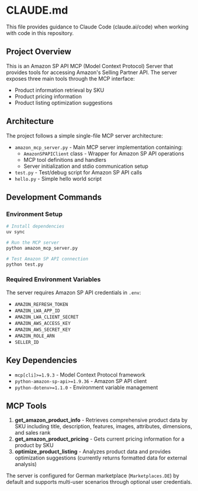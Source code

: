 # CLAUDE.md

This file provides guidance to Claude Code (claude.ai/code) when working with code in this repository.

## Project Overview

This is an Amazon SP API MCP (Model Context Protocol) Server that provides tools for accessing Amazon's Selling Partner API. The server exposes three main tools through the MCP interface:
- Product information retrieval by SKU
- Product pricing information
- Product listing optimization suggestions

## Architecture

The project follows a simple single-file MCP server architecture:

- `amazon_mcp_server.py` - Main MCP server implementation containing:
  - `AmazonSPAPIClient` class - Wrapper for Amazon SP API operations
  - MCP tool definitions and handlers
  - Server initialization and stdio communication setup
- `test.py` - Test/debug script for Amazon SP API calls
- `hello.py` - Simple hello world script

## Development Commands

### Environment Setup
```bash
# Install dependencies
uv sync

# Run the MCP server
python amazon_mcp_server.py

# Test Amazon SP API connection
python test.py
```

### Required Environment Variables
The server requires Amazon SP API credentials in `.env`:
- `AMAZON_REFRESH_TOKEN`
- `AMAZON_LWA_APP_ID` 
- `AMAZON_LWA_CLIENT_SECRET`
- `AMAZON_AWS_ACCESS_KEY`
- `AMAZON_AWS_SECRET_KEY`
- `AMAZON_ROLE_ARN`
- `SELLER_ID`

## Key Dependencies

- `mcp[cli]>=1.9.3` - Model Context Protocol framework
- `python-amazon-sp-api>=1.9.36` - Amazon SP API client
- `python-dotenv>=1.1.0` - Environment variable management

## MCP Tools

1. **get_amazon_product_info** - Retrieves comprehensive product data by SKU including title, description, features, images, attributes, dimensions, and sales rank
2. **get_amazon_product_pricing** - Gets current pricing information for a product by SKU  
3. **optimize_product_listing** - Analyzes product data and provides optimization suggestions (currently returns formatted data for external analysis)

The server is configured for German marketplace (`Marketplaces.DE`) by default and supports multi-user scenarios through optional user credentials.